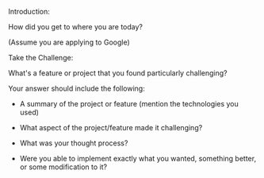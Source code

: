 Introduction:

How did you get to where you are today?  

(Assume you are applying to Google)

Take the Challenge:

What's a feature or project that you found particularly challenging?  

Your answer should include the following:

- A summary of the project or feature (mention the technologies you used)

- What aspect of the project/feature made it challenging?  

- What was your thought process?  

- Were you able to implement exactly what you wanted, something better, or some modification to it?  
